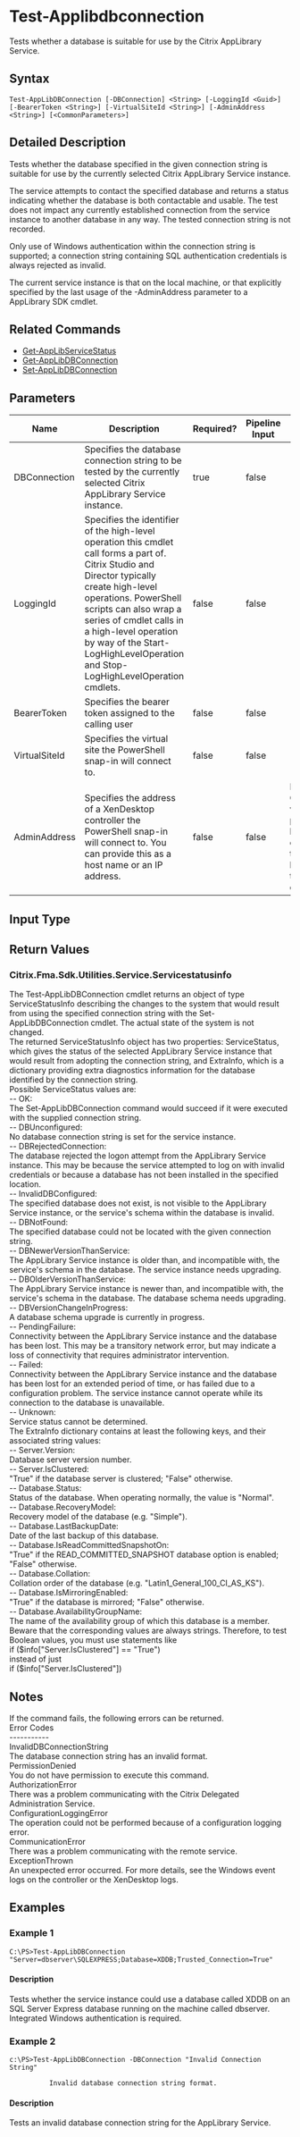 ﻿
# Test-Applibdbconnection
Tests whether a database is suitable for use by the Citrix AppLibrary Service.
## Syntax
```
Test-AppLibDBConnection [-DBConnection] <String> [-LoggingId <Guid>] [-BearerToken <String>] [-VirtualSiteId <String>] [-AdminAddress <String>] [<CommonParameters>]
```
## Detailed Description
Tests whether the database specified in the given connection string is suitable for use by the currently selected Citrix AppLibrary Service instance.

The service attempts to contact the specified database and returns a status indicating whether the database is both contactable and usable. The test does not impact any currently established connection from the service instance to another database in any way. The tested connection string is not recorded.

Only use of Windows authentication within the connection string is supported; a connection string containing SQL authentication credentials is always rejected as invalid.

The current service instance is that on the local machine, or that explicitly specified by the last usage of the -AdminAddress parameter to a AppLibrary SDK cmdlet.


## Related Commands

* [Get-AppLibServiceStatus](./Get-AppLibServiceStatus/)
* [Get-AppLibDBConnection](./Get-AppLibDBConnection/)
* [Set-AppLibDBConnection](./Set-AppLibDBConnection/)
## Parameters
| Name   | Description | Required? | Pipeline Input | Default Value |
| --- | --- | --- | --- | --- |
| DBConnection | Specifies the database connection string to be tested by the currently selected Citrix AppLibrary Service instance. | true | false |  |
| LoggingId | Specifies the identifier of the high-level operation this cmdlet call forms a part of. Citrix Studio and Director typically create high-level operations. PowerShell scripts can also wrap a series of cmdlet calls in a high-level operation by way of the Start-LogHighLevelOperation and Stop-LogHighLevelOperation cmdlets. | false | false |  |
| BearerToken | Specifies the bearer token assigned to the calling user | false | false |  |
| VirtualSiteId | Specifies the virtual site the PowerShell snap-in will connect to. | false | false |  |
| AdminAddress | Specifies the address of a XenDesktop controller the PowerShell snap-in will connect to. You can provide this as a host name or an IP address. | false | false | Localhost. Once a value is provided by any cmdlet, this value becomes the default. |

## Input Type

### 

## Return Values

### Citrix.Fma.Sdk.Utilities.Service.Servicestatusinfo
The Test-AppLibDBConnection cmdlet returns an object of type ServiceStatusInfo describing the changes to the system that would result from using the specified connection string with the Set-AppLibDBConnection cmdlet. The actual state of the system is not changed.<br>The returned ServiceStatusInfo object has two properties: ServiceStatus, which gives the status of the selected AppLibrary Service instance that would result from adopting the connection string, and ExtraInfo, which is a dictionary providing extra diagnostics information for the database identified by the connection string.<br>Possible ServiceStatus values are:<br>-- OK:<br>The Set-AppLibDBConnection command would succeed if it were executed with the supplied connection string.<br>-- DBUnconfigured:<br>No database connection string is set for the service instance.<br>-- DBRejectedConnection:<br>The database rejected the logon attempt from the AppLibrary Service instance. This may be because the service attempted to log on with invalid credentials or because a database has not been installed in the specified location.<br>-- InvalidDBConfigured:<br>The specified database does not exist, is not visible to the AppLibrary Service instance, or the service's schema within the database is invalid.<br>-- DBNotFound:<br>The specified database could not be located with the given connection string.<br>-- DBNewerVersionThanService:<br>The AppLibrary Service instance is older than, and incompatible with, the service's schema in the database. The service instance needs upgrading.<br>-- DBOlderVersionThanService:<br>The AppLibrary Service instance is newer than, and incompatible with, the service's schema in the database. The database schema needs upgrading.<br>-- DBVersionChangeInProgress:<br>A database schema upgrade is currently in progress.<br>-- PendingFailure:<br>Connectivity between the AppLibrary Service instance and the database has been lost. This may be a transitory network error, but may indicate a loss of connectivity that requires administrator intervention.<br>-- Failed:<br>Connectivity between the AppLibrary Service instance and the database has been lost for an extended period of time, or has failed due to a configuration problem. The service instance cannot operate while its connection to the database is unavailable.<br>-- Unknown:<br>Service status cannot be determined.<br>The ExtraInfo dictionary contains at least the following keys, and their associated string values:<br>-- Server.Version:<br>Database server version number.<br>-- Server.IsClustered:<br>"True" if the database server is clustered; "False" otherwise.<br>-- Database.Status:<br>Status of the database. When operating normally, the value is "Normal".<br>-- Database.RecoveryModel:<br>Recovery model of the database (e.g. "Simple").<br>-- Database.LastBackupDate:<br>Date of the last backup of this database.<br>-- Database.IsReadCommittedSnapshotOn:<br>"True" if the READ\_COMMITTED\_SNAPSHOT database option is enabled; "False" otherwise.<br>-- Database.Collation:<br>Collation order of the database (e.g. "Latin1\_General\_100\_CI\_AS\_KS").<br>-- Database.IsMirroringEnabled:<br>"True" if the database is mirrored; "False" otherwise.<br>-- Database.AvailabilityGroupName:<br>The name of the availability group of which this database is a member.<br>Beware that the corresponding values are always strings. Therefore, to test Boolean values, you must use statements like<br>if (\$info\["Server.IsClustered"\] == "True")<br>instead of just<br>if (\$info\["Server.IsClustered"\])
## Notes
If the command fails, the following errors can be returned.<br>    Error Codes<br>    -----------<br>    InvalidDBConnectionString<br>        The database connection string has an invalid format.<br>    PermissionDenied<br>        You do not have permission to execute this command.<br>    AuthorizationError<br>        There was a problem communicating with the Citrix Delegated Administration Service.<br>    ConfigurationLoggingError<br>        The operation could not be performed because of a configuration logging error.<br>    CommunicationError<br>        There was a problem communicating with the remote service.<br>    ExceptionThrown<br>        An unexpected error occurred.  For more details, see the Windows event logs on the controller or the XenDesktop logs.
## Examples

### Example 1
```
C:\PS>Test-AppLibDBConnection "Server=dbserver\SQLEXPRESS;Database=XDDB;Trusted_Connection=True"
```
#### Description
Tests whether the service instance could use a database called XDDB on an SQL Server Express database running on the machine called dbserver. Integrated Windows authentication is required.
### Example 2
```
c:\PS>Test-AppLibDBConnection -DBConnection "Invalid Connection String"

          Invalid database connection string format.
```
#### Description
Tests an invalid database connection string for the AppLibrary Service.
